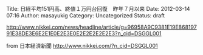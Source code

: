 Title: 日経平均151円高、終値１万円台回復　昨年７月以来
Date: 2012-03-14 07:16
Author: masayukig
Category: Uncategorized
Status: draft

<http://www.nikkei.com/news/headline/article/g=96958A9C9381E19E86819791E38DE3E6E2E1E0E2E3E0E2E2E2E2E2E3?n_cid=DSGGL001>  
  
  
  
from 日本経済新聞 <http://www.nikkei.com/?n_cid=DSGGL001>
